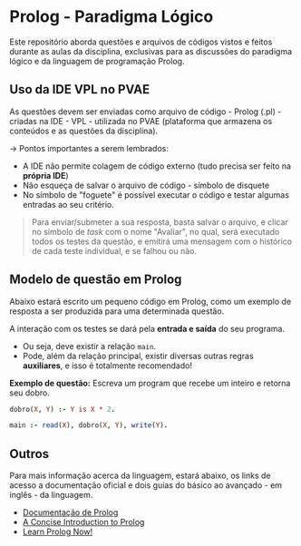 # Prolog - Paradigma Lógico

Este repositório aborda questões e arquivos de códigos vistos e feitos durante as aulas da disciplina, exclusivas para as discussões do paradigma lógico e da linguagem de programação Prolog.

## Uso da IDE VPL no PVAE
As questões devem ser enviadas como arquivo de código - Prolog (.pl) - criadas na IDE - VPL - utilizada no PVAE (plataforma que armazena os conteúdos e as questões da disciplina).

-> Pontos importantes a serem lembrados:
* A IDE não permite colagem de código externo (tudo precisa ser feito na **própria IDE**)
* Não esqueça de salvar o arquivo de código - símbolo de disquete
* No símbolo de "foguete" é possível executar o código e testar algumas entradas ao seu critério.
> Para enviar/submeter a sua resposta, basta salvar o arquivo, e clicar no símbolo de *task* com o nome "Avaliar", no qual, será executado todos os testes da questão, e emitirá uma mensagem com o histórico de cada teste individual, e se falhou ou não.

## Modelo de questão em Prolog
Abaixo estará escrito um pequeno código em Prolog, como um exemplo de resposta a ser produzida para uma determinada questão.

A interação com os testes se dará pela **entrada e saída** do seu programa.
* Ou seja, deve existir a relação `main`.
* Pode, além da relação principal, existir diversas outras regras **auxiliares**, e isso é totalmente recomendado!

__Exemplo de questão:__ Escreva um program que recebe um inteiro e retorna seu dobro.

```prolog
dobro(X, Y) :- Y is X * 2.

main :- read(X), dobro(X, Y), write(Y).
```

## Outros
Para mais informação acerca da linguagem, estará abaixo, os links de acesso a documentação oficial e dois guias do básico ao avançado - em inglês - da linguagem.
* [Documentação de Prolog](https://www.swi-prolog.org/pldoc/doc_for?object=root)
* [A Concise Introduction to Prolog](http://matuszek.org/prolog/prolog.html)
* [Learn Prolog Now!](https://www.let.rug.nl/bos/lpn//)